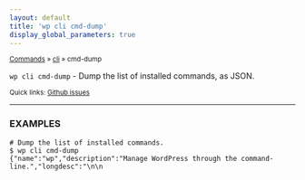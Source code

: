 ```yaml
---
layout: default
title: 'wp cli cmd-dump'
display_global_parameters: true
---
```


<small>[Commands](/commands/) &raquo; [cli](/commands/cli/) &raquo; cmd-dump</small>

`wp cli cmd-dump` - Dump the list of installed commands, as JSON.

<small>Quick links: <a href="https://github.com/wp-cli/wp-cli/issues?q=is%3Aopen+label%3Acommand%3Acli-cmd-dump+sort%3Aupdated-desc">Github issues</a></small>

<hr />

### EXAMPLES

    # Dump the list of installed commands.
    $ wp cli cmd-dump
    {"name":"wp","description":"Manage WordPress through the command-line.","longdesc":"\n\n

